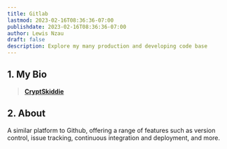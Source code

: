 ```yaml
---
title: Gitlab
lastmod: 2023-02-16T08:36:36-07:00
publishdate: 2023-02-16T08:36:36-07:00
author: Lewis Nzau
draft: false
description: Explore my many production and developing code base
---
```


## 1. My Bio

> [**CryptSkiddie**](https://gitlab.com/CryptSkiddie)

## 2. About

A similar platform to Github, offering a range of features such as version control, issue tracking, continuous integration and deployment, and more.
